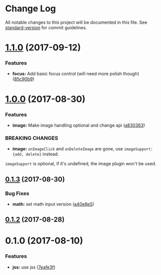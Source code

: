 # Change Log

All notable changes to this project will be documented in this file.
See [standard-version](https://github.com/conventional-changelog/standard-version) for commit guidelines.

<a name="1.1.0"></a>
# [1.1.0](https://github.com/pieelements/pie-elements/compare/@pie-libs/editable-html@1.0.0...@pie-libs/editable-html@1.1.0) (2017-09-12)


### Features

* **focus:** Add basic focus control (will need more polish though) ([85c90b9](https://github.com/pieelements/pie-elements/commit/85c90b9))




<a name="1.0.0"></a>
# [1.0.0](https://github.com/pieelements/pie-elements/compare/@pie-libs/editable-html@0.1.3...@pie-libs/editable-html@1.0.0) (2017-08-30)


### Features

* **image:** Make image handling optional and change api ([a830363](https://github.com/pieelements/pie-elements/commit/a830363))


### BREAKING CHANGES

* **image:** `onImageClick` and `onDeleteImage` are gone, use `imageSupport: {add, delete}` instead.

`imageSupport` is optional, if it's undefined, the image plugin won't be used.




<a name="0.1.3"></a>
## [0.1.3](https://github.com/pieelements/pie-elements/compare/@pie-libs/editable-html@0.1.2...@pie-libs/editable-html@0.1.3) (2017-08-30)


### Bug Fixes

* **math:**  set math input version ([a40e8e5](https://github.com/pieelements/pie-elements/commit/a40e8e5))




<a name="0.1.2"></a>
## [0.1.2](https://github.com/pieelements/pie-elements/compare/@pie-libs/editable-html@0.1.0...@pie-libs/editable-html@0.1.2) (2017-08-28)




<a name="0.1.0"></a>
# 0.1.0 (2017-08-10)


### Features

* **jss:** use jss ([7eafe3f](https://github.com/pieelements/pie-elements/commit/7eafe3f))
